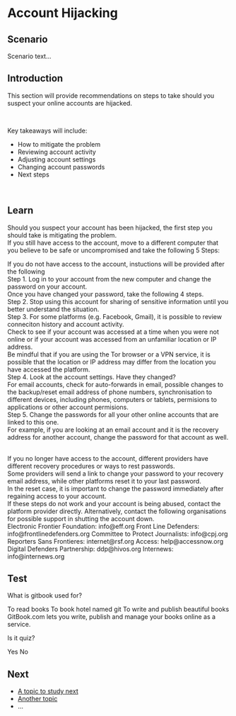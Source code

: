 # Account Hijacking
## Scenario
Scenario text...

## Introduction
This section will provide recommendations on steps to take should you suspect your online accounts are hijacked.

<br>

Key takeaways will include:
- How to mitigate the problem
- Reviewing account activity
- Adjusting account settings
- Changing account passwords
- Next steps
<br>



## Learn
Should you suspect your account has been hijacked, the first step you should take is mitigating the problem.
<br>
If you still have access to the account, move to a different computer that you believe to be safe or uncompromised and take the following 5 Steps:


If you do not have access to the account, instuctions will be provided after the following 
<br>
Step 1. Log in to your account from the new computer and change the password on your account.
<br>
Once you have changed your password, take the following 4 steps.
<br>
Step 2. Stop using this account for sharing of sensitive information until you better understand the situation.
<br>
Step 3. For some platforms (e.g. Facebook, Gmail), it is possible to review conneciton history and account activity.
<br>
Check to see if your account was accessed at a time when you were not online or if your account was accessed from an unfamiliar location or IP address. 
<br>
Be mindful that if you are using the Tor browser or a VPN service, it is possible that the location or IP address may differ from the location you have accessed the platform.
<br>
Step 4. Look at the account settings. Have they changed?
<br>
For email accounts, check for auto-forwards in email, possible changes to the backup/reset email address of phone numbers, synchronisation to different devices, including phones, computers or tablets, permisions to applications or other account permisions.
<br>
Step 5. Change the passwords for all your other online accounts that are linked to this one.
<br>
For example, if you are looking at an email account and it is the recovery address for another account, change the password for that account as well.

<br>
If you no longer have access to the account, different providers have different recovery procedures or ways to rest passwords.
<br>
Some providers will send a link to change your password to your recovery email address, while other platforms reset it to your last password.
<br>
In the reset case, it is important to change the password immediately after regaining access to your account.
<br>
If these steps do not work and your account is being abused, contact the platform provider directly. Alternatively, contact the following organisations for possible support in shutting the account down.
<br>
Electronic Frontier Foundation: info@eff.org
Front Line Defenders: info@frontlinedefenders.org
Committee to Protect Journalists: info@cpj.org
Reporters Sans Frontieres: internet@rsf.org
Access: help@accessnow.org
Digital Defenders Partnership: ddp@hivos.org
Internews: info@internews.org

## Test
<quiz name="Gitbook Quiz">
    <question multiple>
        <p>What is gitbook used for?</p>
        <answer correct>To read books</answer>
        <answer>To book hotel named git</answer>
        <answer correct>To write and publish beautiful books</answer>
        <explanation>GitBook.com lets you write, publish and manage your books online as a service.</explanation>
    </question>
    <question>
        <p>Is it quiz?</p>
        <answer correct>Yes</answer>
        <answer>No</answer>
    </question>
</quiz>

## Next
 * [A topic to study next](en/topics/_topic/_unit/index.md)
 * [Another topic](en/topics/_topic/_unit/index.md)
 * ...

